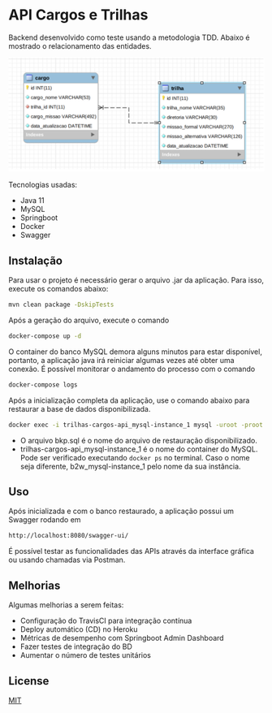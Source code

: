 # API Cargos e Trilhas

Backend desenvolvido como teste usando a metodologia TDD. Abaixo é mostrado o relacionamento das entidades.

![Relacionamento entre Cargos e Trilhas](diagrama.png)

Tecnologias usadas:
 * Java 11
 * MySQL
 * Springboot
 * Docker
 * Swagger


## Instalação

Para usar o projeto é necessário gerar o arquivo .jar da aplicação. Para isso, execute os comandos abaixo:

```bash
mvn clean package -DskipTests
```
Após a geração do arquivo, execute o comando
```bash
docker-compose up -d
```

O container do banco MySQL demora alguns minutos para estar disponível, portanto, a aplicação java irá reiniciar algumas vezes até obter uma conexão. É possível monitorar o andamento do processo com o comando
```bash
docker-compose logs
```

Após a inicialização completa da aplicação, use o comando abaixo para restaurar a base de dados disponibilizada.
```bash
docker exec -i trilhas-cargos-api_mysql-instance_1 mysql -uroot -proot b2w < bkp.sql
```

* O arquivo bkp.sql é o nome do arquivo de restauração disponibilizado. 
* trilhas-cargos-api_mysql-instance_1 é o nome do container do MySQL. Pode ser verificado executando ```docker ps``` no terminal. Caso o nome seja diferente, b2w_mysql-instance_1 pelo nome da sua instância.

## Uso

Após inicializada e com o banco restaurado, a aplicação possui um Swagger rodando em

```bash
http://localhost:8080/swagger-ui/
```
É possível testar as funcionalidades das APIs através da interface gráfica ou usando chamadas via Postman.

## Melhorias

Algumas melhorias a serem feitas:

* Configuração do TravisCI para integração contínua
* Deploy automático (CD) no Heroku
* Métricas de desempenho com Springboot Admin Dashboard
* Fazer testes de integração do BD
* Aumentar o número de testes unitários


## License
[MIT](https://choosealicense.com/licenses/mit/)
